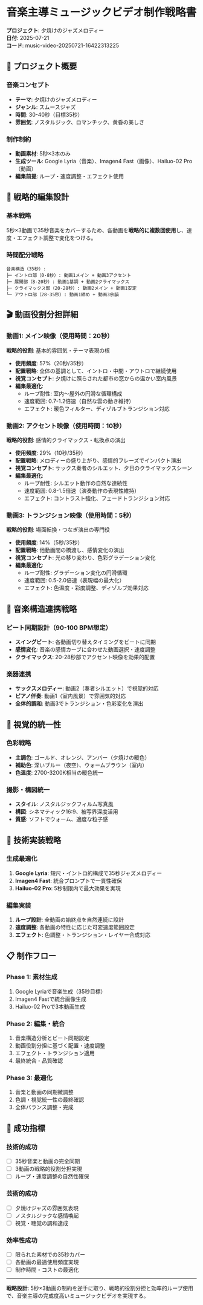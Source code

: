 # 音楽主導ミュージックビデオ制作戦略書
**プロジェクト**: 夕焼けのジャズメロディー  
**日付**: 2025-07-21  
**コード**: music-video-20250721-16422313225

## 🎵 プロジェクト概要

### 音楽コンセプト
- **テーマ**: 夕焼けのジャズメロディー
- **ジャンル**: スムースジャズ
- **時間**: 30-40秒（目標35秒）
- **雰囲気**: ノスタルジック、ロマンチック、黄昏の美しさ

### 制作制約
- **動画素材**: 5秒×3本のみ
- **生成ツール**: Google Lyria（音楽）、Imagen4 Fast（画像）、Hailuo-02 Pro（動画）
- **編集前提**: ループ・速度調整・エフェクト使用

## 🎯 戦略的編集設計

### 基本戦略
5秒×3動画で35秒音楽をカバーするため、各動画を**戦略的に複数回使用**し、速度・エフェクト調整で変化をつける。

### 時間配分戦略
```
音楽構造（35秒）:
├─ イントロ部（0-8秒）: 動画1メイン + 動画3アクセント
├─ 展開部（8-20秒）: 動画1基調 + 動画2クライマックス
├─ クライマックス部（20-28秒）: 動画2メイン + 動画1安定
└─ アウトロ部（28-35秒）: 動画1締め + 動画3余韻
```

## 🎬 動画役割分担詳細

### 動画1: メイン映像（使用時間：20秒）
**戦略的役割**: 基本的雰囲気・テーマ表現の核
- **使用頻度**: 57%（20秒/35秒）
- **配置戦略**: 全体の基調として、イントロ・中間・アウトロで継続使用
- **視覚コンセプト**: 夕焼けに照らされた都市の窓からの温かい室内風景
- **編集最適化**: 
  - ループ耐性: 室内～屋外の円滑な循環構成
  - 速度範囲: 0.7-1.2倍速（自然な雲の動き維持）
  - エフェクト: 暖色フィルター、ディゾルブトランジション対応

### 動画2: アクセント映像（使用時間：10秒）
**戦略的役割**: 感情的クライマックス・転換点の演出
- **使用頻度**: 29%（10秒/35秒）
- **配置戦略**: メロディーの盛り上がり、感情的フレーズでインパクト演出
- **視覚コンセプト**: サックス奏者のシルエット、夕日のクライマックスシーン
- **編集最適化**:
  - ループ耐性: シルエット動作の自然な連続性
  - 速度範囲: 0.8-1.5倍速（演奏動作の表現性維持）
  - エフェクト: コントラスト強化、フェードトランジション対応

### 動画3: トランジション映像（使用時間：5秒）
**戦略的役割**: 場面転換・つなぎ演出の専門役
- **使用頻度**: 14%（5秒/35秒）
- **配置戦略**: 他動画間の橋渡し、感情変化の演出
- **視覚コンセプト**: 光の移り変わり、色彩グラデーション変化
- **編集最適化**:
  - ループ耐性: グラデーション変化の円滑循環
  - 速度範囲: 0.5-2.0倍速（表現幅の最大化）
  - エフェクト: 色温度・彩度調整、ディゾルブ効果対応

## 🎼 音楽構造連携戦略

### ビート同期設計（90-100 BPM想定）
- **スイングビート**: 各動画切り替えタイミングをビートに同期
- **感情変化**: 音楽の感情カーブに合わせた動画選択・速度調整
- **クライマックス**: 20-28秒部でアクセント映像を効果的配置

### 楽器連携
- **サックスメロディー**: 動画2（奏者シルエット）で視覚的対応
- **ピアノ伴奏**: 動画1（室内風景）で雰囲気的対応
- **全体的調和**: 動画3でトランジション・色彩変化を演出

## 🎨 視覚的統一性

### 色彩戦略
- **主調色**: ゴールド、オレンジ、アンバー（夕焼けの暖色）
- **補助色**: 深いブルー（夜空）、ウォームブラウン（室内）
- **色温度**: 2700-3200K相当の暖色統一

### 撮影・構図統一
- **スタイル**: ノスタルジックフィルム写真風
- **構図**: シネマティック16:9、被写界深度活用
- **質感**: ソフトでウォーム、適度な粒子感

## 🔧 技術実装戦略

### 生成最適化
1. **Google Lyria**: 短尺・イントロ的構成で35秒ジャズメロディー
2. **Imagen4 Fast**: 統合プロンプトで一貫性確保
3. **Hailuo-02 Pro**: 5秒制限内で最大効果を実現

### 編集実装
1. **ループ設計**: 全動画の始終点を自然連続に設計
2. **速度調整**: 各動画の特性に応じた可変速度範囲設定
3. **エフェクト**: 色調整・トランジション・レイヤー合成対応

## 📋 制作フロー

### Phase 1: 素材生成
1. Google Lyriaで音楽生成（35秒目標）
2. Imagen4 Fastで統合画像生成
3. Hailuo-02 Proで3本動画生成

### Phase 2: 編集・統合
1. 音楽構造分析とビート同期設定
2. 動画役割分担に基づく配置・速度調整
3. エフェクト・トランジション適用
4. 最終統合・品質確認

### Phase 3: 最適化
1. 音楽と動画の同期微調整
2. 色調・視覚統一性の最終確認
3. 全体バランス調整・完成

## 🎯 成功指標

### 技術的成功
- [ ] 35秒音楽と動画の完全同期
- [ ] 3動画の戦略的役割分担実現
- [ ] ループ・速度調整の自然性確保

### 芸術的成功
- [ ] 夕焼けジャズの雰囲気表現
- [ ] ノスタルジックな感情喚起
- [ ] 視覚・聴覚の調和達成

### 効率性成功
- [ ] 限られた素材での35秒カバー
- [ ] 各動画の最適使用頻度実現
- [ ] 制作時間・コストの最適化

---
**戦略設計**: 5秒×3動画の制約を逆手に取り、戦略的役割分担と効率的ループ使用で、音楽主導の完成度高いミュージックビデオを実現する。